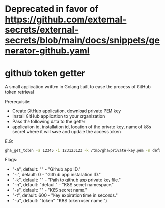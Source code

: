 # Deprecated in favor of https://github.com/external-secrets/external-secrets/blob/main/docs/snippets/generator-github.yaml

# github token getter

A small application written in Golang built to ease the process of GitHub token retrieval

Prerequisite:
- Create GitHub application, download private PEM key
- Install GitHub application to your organization
- Pass the following data to the getter
- application id, installation id, location of the private key, name of k8s secret where it will save and update the access token

E.G: 
```bash
gha_get_token -a 12345 -i 123123123 -k /tmp/gha/private-key.pem -n default -s gha-test-token
```

Flags:
- "-a", default: ""  - "Github app ID."
- "-i", default: 0 -  "Github app installation ID."
- "-k", default: ""  - "Path to github app private key file."
- "-n", default: "default" - "K8S secret namespace."
- "-s", default: "" - "K8S secret name."
- "-t", default: 600 -  "Key expiration time in seconds."
- "-u", default: "token", "K8S token user name.")
